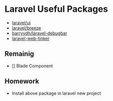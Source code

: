# Laravel Useful Packages

- [laravel/ui](https://github.com/laravel/ui)
- [laravel/breeze](https://github.com/laravel/breeze)
- [barryvdh/laravel-debugbar](https://github.com/barryvdh/laravel-debugbar)
- [laravel-web-tinker](https://github.com/spatie/laravel-web-tinker)

## Remainig

- [] Blade Component
  
## Homework

- Install above package in laravel new project